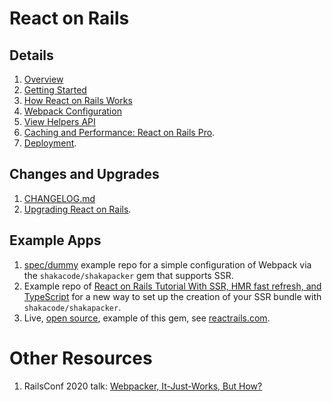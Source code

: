 # React on Rails

## Details

1. [Overview](./guides/react-on-rails-overview.md)
1. [Getting Started](./getting-started.md)
1. [How React on Rails Works](./guides/how-react-on-rails-works.md)
1. [Webpack Configuration](./guides/webpack-configuration.md)
1. [View Helpers API](./api/view-helpers-api.md)
1. [Caching and Performance: React on Rails Pro](https://www.shakacode.com/react-on-rails-pro/).
1. [Deployment](./guides/deployment.md).

## Changes and Upgrades

1. [CHANGELOG.md](https://github.com/shakacode/react_on_rails/tree/master/CHANGELOG.md)
2. [Upgrading React on Rails](./guides/upgrading-react-on-rails.md#upgrading-to-v12).

## Example Apps

1. [spec/dummy](https://github.com/shakacode/react_on_rails/tree/master/spec/dummy) example repo for a simple configuration of Webpack via the `shakacode/shakapacker` gem
   that supports SSR.
2. Example repo of [React on Rails Tutorial With SSR, HMR fast refresh, and TypeScript](https://github.com/shakacode/react_on_rails_demo_ssr_hmr) for a new way to set up the creation of your SSR bundle with `shakacode/shakapacker`.
3. Live, [open source](https://github.com/shakacode/react-webpack-rails-tutorial), example of this gem, see [reactrails.com](http://reactrails.com).

# Other Resources

1. RailsConf 2020 talk: [Webpacker, It-Just-Works, But How?](https://www.shakacode.com/blog/railsconf-2020-webpacker-it-just-works-but-how/)
